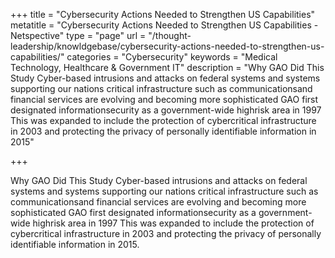 +++
title =  "Cybersecurity Actions Needed to Strengthen US Capabilities"
metatitle = "Cybersecurity Actions Needed to Strengthen US Capabilities - Netspective"
type  =  "page"
url = "/thought-leadership/knowldgebase/cybersecurity-actions-needed-to-strengthen-us-capabilities/"
categories = "Cybersecurity"
keywords = "Medical Technology, Healthcare & Government IT"
description = "Why GAO Did This Study Cyber-based intrusions and attacks on federal systems and systems supporting our nations critical infrastructure such as communicationsand financial services are evolving and becoming more sophisticated GAO first designated informationsecurity as a government-wide highrisk area in 1997 This was expanded to include the protection of cybercritical infrastructure in 2003 and protecting the privacy of personally identifiable information in 2015"
 
+++

Why GAO Did This Study Cyber-based intrusions and attacks on federal systems and systems supporting our nations critical infrastructure such as communicationsand financial services are evolving and becoming more sophisticated GAO first designated informationsecurity as a government-wide highrisk area in 1997 This was expanded to include the protection of cybercritical infrastructure in 2003 and protecting the privacy of personally identifiable information in 2015.